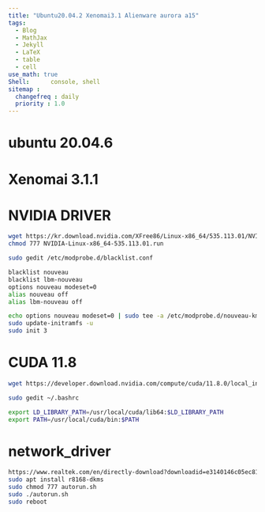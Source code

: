 ```yaml
---
title: "Ubuntu20.04.2 Xenomai3.1 Alienware aurora a15"
tags:
  - Blog
  - MathJax
  - Jekyll
  - LaTeX
  - table
  - cell
use_math: true
Shell:      console, shell
sitemap :
  changefreq : daily
  priority : 1.0
---
```


# ubuntu 20.04.6 
# Xenomai 3.1.1
# NVIDIA DRIVER

``` bash
wget https://kr.download.nvidia.com/XFree86/Linux-x86_64/535.113.01/NVIDIA-Linux-x86_64-535.113.01.run
chmod 777 NVIDIA-Linux-x86_64-535.113.01.run
```
```bash
sudo gedit /etc/modprobe.d/blacklist.conf
```
```bash
blacklist nouveau
blacklist lbm-nouveau
options nouveau modeset=0
alias nouveau off
alias lbm-nouveau off
```

```bash
echo options nouveau modeset=0 | sudo tee -a /etc/modprobe.d/nouveau-kms.conf
sudo update-initramfs -u
sudo init 3
```
# CUDA 11.8
```bash
wget https://developer.download.nvidia.com/compute/cuda/11.8.0/local_installers/cuda_11.8.0_520.61.05_linux.run
```
```bash
sudo gedit ~/.bashrc
```
```bash
export LD_LIBRARY_PATH=/usr/local/cuda/lib64:$LD_LIBRARY_PATH
export PATH=/usr/local/cuda/bin:$PATH
```

# network_driver
```bash
https://www.realtek.com/en/directly-download?downloadid=e3140146c05ec811caa824c14016ba09
sudo apt install r8168-dkms
sudo chmod 777 autorun.sh
sudo ./autorun.sh
sudo reboot
```

